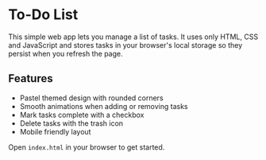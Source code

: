 # To-Do List

This simple web app lets you manage a list of tasks. It uses only HTML, CSS and JavaScript and stores tasks in your browser's local storage so they persist when you refresh the page.

## Features
- Pastel themed design with rounded corners
- Smooth animations when adding or removing tasks
- Mark tasks complete with a checkbox
- Delete tasks with the trash icon
- Mobile friendly layout

Open `index.html` in your browser to get started.
